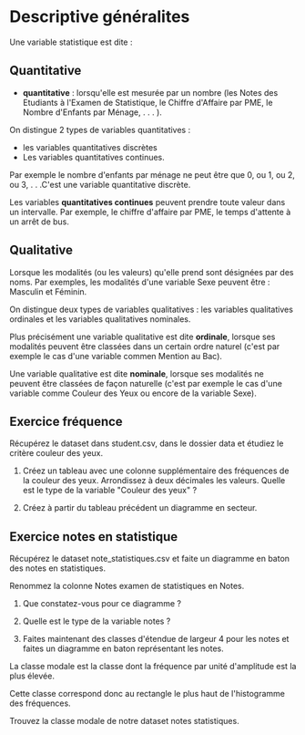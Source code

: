 # Descriptive généralites

Une variable statistique est dite :

## Quantitative

- **quantitative** : lorsqu'elle est mesurée par un nombre (les Notes des Etudiants à l'Examen de Statistique, le Chiffre d'Affaire par PME, le Nombre d'Enfants par Ménage, . . . ).

On distingue 2 types de variables quantitatives :

- les variables quantitatives discrètes
- Les variables quantitatives continues.

Par exemple le nombre d'enfants par ménage ne peut être que 0, ou 1, ou 2, ou 3, . . .C'est une variable quantitative discrète.

Les variables **quantitatives continues** peuvent prendre toute valeur dans un intervalle. Par exemple, le chiffre d'affaire par PME, le temps d'attente à un arrêt de bus.

## Qualitative

Lorsque les modalités (ou les valeurs) qu'elle prend sont désignées par des noms. Par exemples, les modalités d'une variable Sexe peuvent être : Masculin et Féminin.

On distingue deux types de variables qualitatives : les variables qualitatives ordinales et les variables qualitatives nominales.

Plus précisément une variable qualitative est dite **ordinale**, lorsque ses modalités peuvent être classées dans un certain ordre naturel (c'est par exemple le cas d'une variable commen Mention au Bac).

Une variable qualitative est dite **nominale**, lorsque ses modalités ne peuvent être classées de façon naturelle (c'est par exemple le cas d'une variable comme Couleur des Yeux ou encore de la variable Sexe).

## Exercice fréquence

Récupérez le dataset dans student.csv, dans le dossier data et étudiez le critère couleur des yeux.

1. Créez un tableau avec une colonne supplémentaire des fréquences de la couleur des yeux. Arrondissez à deux décimales les valeurs. Quelle est le type de la variable "Couleur des yeux" ?

2. Créez à partir du tableau précédent un diagramme en secteur.

## Exercice notes en statistique

Récupérez le dataset note_statistiques.csv et faite un diagramme en baton des notes en statistiques.

Renommez la colonne Notes examen de statistiques en Notes.

1. Que constatez-vous pour ce diagramme ?

2. Quelle est le type de la variable notes ?

3. Faites maintenant des classes d'étendue de largeur 4 pour les notes et faites un diagramme en baton représentant les notes.

La classe modale est la classe dont la fréquence par unité d'amplitude est la plus élevée.

Cette classe correspond donc au rectangle le plus haut de l'histogramme des fréquences.

Trouvez la classe modale de notre dataset notes statistiques.
